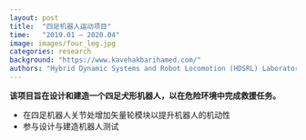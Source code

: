 ```yaml
---
layout: post
title:  "四足机器人运动项目"
time:   "2019.01 – 2020.04"
image: images/four_leg.jpg
categories: research
background: "https://www.kavehakbarihamed.com/"
authors: "Hybrid Dynamic Systems and Robot Locomotion (HDSRL) Laboratory"
---
```

**该项目旨在设计和建造一个四足犬形机器人，以在危险环境中完成救援任务。**

- 在四足机器人关节处增加矢量轮模块以提升机器人的机动性
- 参与设计与建造机器人测试
